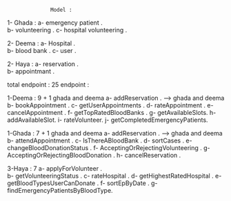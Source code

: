 
                  Model :

1- Ghada :
     a- emergency patient .   
     b- volunteering .
     c- hospital volunteering .


2- Deema : 
     a- Hospital .   
     b- blood bank .
     c- user .


2- Haya : 
     a- reservation .   
     b- appointmant .


total endpoint : 25
                  endpoint :


1-Deema : 9 + 1 ghada and deema
     a- addReservation . --> ghada and deema   
     b- bookAppointment .
     c- getUserAppointments .
     d- rateAppointment .
     e- cancelAppointment .
     f- getTopRatedBloodBanks .
     g- getAvailableSlots.
     h- addAvailableSlot.
     i- rateVolunteer.
     j- getCompletedEmergencyPatients.


1-Ghada : 7 + 1 ghada and deema
     a- addReservation . --> ghada and deema     
     b- attendAppointment .
     c- IsThereABloodBank .
     d- sortCases .
     e- changeBloodDonationStatus .
     f- AcceptingOrRejectingVolunteering .
     g- AcceptingOrRejectingBloodDonation .
     h- cancelReservation .


3-Haya : 7
     a- applyForVolunteer .   
     b- getVolunteeringStatus .
     c- rateHospital .
     d- getHighestRatedHospital .
     e- getBloodTypesUserCanDonate .
     f- sortEpByDate .
     g- findEmergencyPatientsByBloodType.
